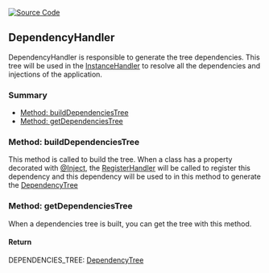 [![Source Code](https://img.shields.io/badge/Source%20Code-black?logo=TypeScript&style=for-the-badge)](src/main/core/handler/dependency.handler.ts)

## DependencyHandler

DependencyHandler is responsible to generate the tree dependencies. This tree will be used in the [InstanceHandler](instance-handler.md)
to resolve all the dependencies and injections of the application.

### Summary

 - [ Method: buildDependenciesTree](#method-builddependenciestree)
 - [ Method: getDependenciesTree](#method-getdependenciestree)

### Method: buildDependenciesTree

This method is called to build the tree. When a class has a property decorated with [@Inject](documentation/the-way/core/decorator/application-components-decorators.md),
the [RegisterHandler](register-handler.md) will be called to register this dependency and this dependency will be used to in this method to generate the
[DependencyTree](documentation/the-way/core/shared/model/dependency-tree-model.md)

### Method: getDependenciesTree

When a dependencies tree is built, you can get the tree with this method.

#### Return

DEPENDENCIES_TREE: [DependencyTree](documentation/the-way/core/shared/model/dependency-tree-model.md)